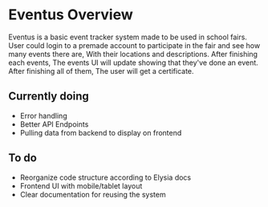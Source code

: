 # Eventus Overview

Eventus is a basic event tracker system made to be used in school fairs. 
User could login to a premade account to participate in the fair and see how many events there are, With their locations and descriptions.
After finishing each events, The events UI will update showing that they've done an event. After finishing all of them, The user will get a certificate.

## Currently doing

- Error handling
- Better API Endpoints
- Pulling data from backend to display on frontend

## To do
- Reorganize code structure according to Elysia docs
- Frontend UI with mobile/tablet layout
- Clear documentation for reusing the system
